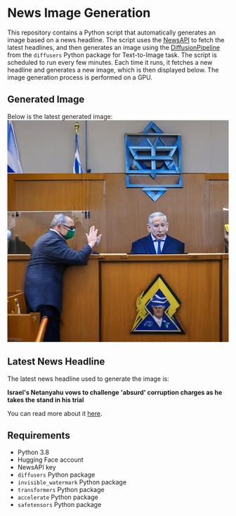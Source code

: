 # News Image Generation
This repository contains a Python script that automatically generates an image based on a news headline. The script uses the [NewsAPI](https://newsapi.org/) to fetch the latest headlines, and then generates an image using the [DiffusionPipeline](https://github.com/huggingface/diffusers) from the `diffusers` Python package for Text-to-Image task.
The script is scheduled to run every few minutes. Each time it runs, it fetches a new headline and generates a new image, which is then displayed below. The image generation process is performed on a GPU.

## Generated Image
Below is the latest generated image:
![Generated Image](image.png)

## Latest News Headline
The latest news headline used to generate the image is:

**Israel's Netanyahu vows to challenge 'absurd' corruption charges as he takes the stand in his trial**

You can read more about it [here](https://news.google.com/rss/articles/CBMinwFBVV95cUxQWnloa3NpR3hUUFpIVmQtbUJrWld4bDVwM21Nb3FtUTFWVWtSSjU5TjJXMWJHRXRsUUlodEJOYXpoWEtzVUYwdzNSaGNyUVgxNUJPV2h5WnduTUE5R19lMjE2MnlqWm82aTB3ZlRJXzFvVmhWRE8yUjZrbVFhckt6dWlGUEIzWmVQdUlPdDVLUEc4Q1J1cDAzcXBpcmdTbmc?oc=5).

## Requirements
- Python 3.8
- Hugging Face account
- NewsAPI key
- `diffusers` Python package
- `invisible_watermark` Python package
- `transformers` Python package
- `accelerate` Python package
- `safetensors` Python package
